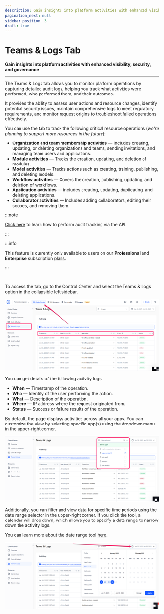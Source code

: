 ```yaml
---
description: Gain insights into platform activities with enhanced visibility, security, and governance
pagination_next: null
sidebar_position: 3
draft: true
---
```


# Teams & Logs Tab

**Gain insights into platform activities with enhanced visibility, security, and governance**
<hr />

The Teams & Logs tab allows you to monitor platform operations by capturing detailed audit logs, helping you track what activities were performed, who performed them, and their outcomes. 

It provides the ability to assess user actions and resource changes, identify potential security issues, maintain comprehensive logs to meet regulatory requirements, and monitor request origins to troubleshoot failed operations effectively.  

You can use the tab to track the following critical resource operations (_we're planning to support more resources in the future_):

- **Organization and team membership activities** — Includes creating, updating, or deleting organizations and teams, sending invitations, and managing team users and applications.  
- **Module activities** — Tracks the creation, updating, and deletion of modules. 
- **Model activities** — Tracks actions such as creating, training, publishing, and deleting models.  
- **Workflow activities** — Covers the creation, publishing, updating, and deletion of workflows.  
- **Application activities** — Includes creating, updating, duplicating, and deleting applications.  
- **Collaborator activities** — Includes adding collaborators, editing their scopes, and removing them. 

:::note

[Click here](https://docs.clarifai.com/api-guide/audit-log/) to learn how to perform audit tracking via the API. 

:::

:::info

This feature is currently only available to users on our **Professional** and **Enterprise**  subscription [plans](https://www.clarifai.com/pricing). 

:::

<br/>

To access the tab, go to the Control Center and select the Teams & Logs option in the collapsible left sidebar.

![](/img/community/control-center/teams_logs_1.png)

You can get details of the following activity logs:

- **When** — Timestamp of the operation.  
- **Who** — Identity of the user performing the action.  
- **What** — Description of the operation.  
- **Where** — IP address where the request originated from.  
- **Status** — Success or failure results of the operation.  

By default, the page displays activities across all your apps. You can customize the view by selecting specific app(s) using the dropdown menu in the upper-right corner.

![](/img/community/control-center/teams_logs_2.png)

Additionally, you can filter and view data for specific time periods using the date range selector in the upper-right corner. If you click the tool, a calendar will drop down, which allows you to specify a date range to narrow down the activity logs. 

You can learn more about the date range tool [here](https://docs.clarifai.com/portal-guide/control-center/#date-ranges). 

![](/img/community/control-center/teams_logs_3.png)

